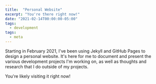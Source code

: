 ```yaml
---
title:  "Personal Website"
excerpt: "You're there right now!"
date: "2021-02-14T00:00:00-05:00"
tags:
  - development
tags:
  - meta
---
```


Starting in February 2021, I've been using Jekyll and GitHub Pages to design a personal website. It's here for me to document and present the various development projects I'm working on, as well as thoughts and research that I do outside of my projects.

You're likely visiting it right now!